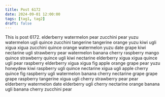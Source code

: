 ```yaml
---
title: Post 6172
date: 2024-09-01 12:00:00
tags: [tag1, tag2]
draft: false
---
```

This is post 6172.
elderberry
watermelon
pear
zucchini
pear
yuzu
watermelon
ugli
quince
zucchini
tangerine
tangerine
orange
yuzu
kiwi
ugli
xigua
xigua
zucchini
quince
orange
watermelon
yuzu
date
grape
kiwi
nectarine
ugli
strawberry
pear
watermelon
banana
cherry
raspberry
mango
quince
strawberry
quince
ugli
kiwi
nectarine
elderberry
xigua
xigua
quince
ugli
pear
raspberry
elderberry
xigua
xigua
fig
apple
orange
grape
pear
yuzu
honeydew
kiwi
raspberry
ugli
quince
nectarine
xigua
ugli
apple
cherry
quince
fig
raspberry
ugli
watermelon
banana
cherry
nectarine
grape
grape
grape
raspberry
tangerine
xigua
ugli
cherry
strawberry
pear
pear
elderberry
watermelon
date
elderberry
ugli
cherry
nectarine
orange
banana
ugli
banana
cherry
zucchini
pear
